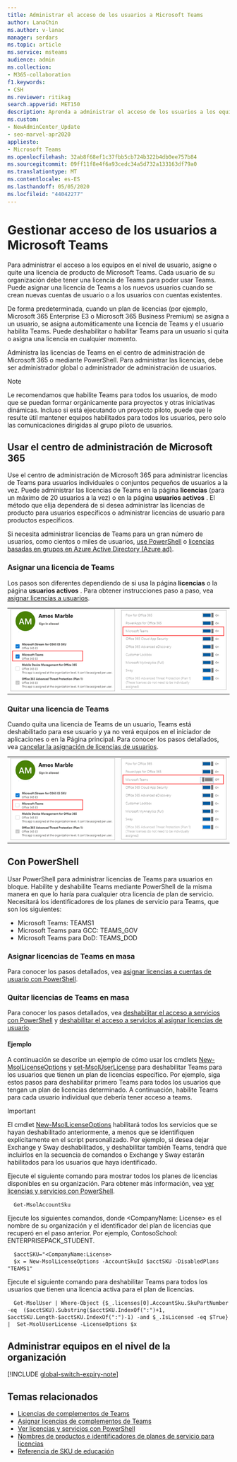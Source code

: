 ```yaml
---
title: Administrar el acceso de los usuarios a Microsoft Teams
author: LanaChin
ms.author: v-lanac
manager: serdars
ms.topic: article
ms.service: msteams
audience: admin
ms.collection:
- M365-collaboration
f1.keywords:
- CSH
ms.reviewer: ritikag
search.appverid: MET150
description: Aprenda a administrar el acceso de los usuarios a los equipos asignando o quitando una licencia de Teams a los usuarios de su organización.
ms.custom:
- NewAdminCenter_Update
- seo-marvel-apr2020
appliesto:
- Microsoft Teams
ms.openlocfilehash: 32ab8f68ef1c37fbb5cb724b322b4db0ee757b84
ms.sourcegitcommit: 09ff11f8e4f6a93cedc34a5d732a133163df79a0
ms.translationtype: MT
ms.contentlocale: es-ES
ms.lasthandoff: 05/05/2020
ms.locfileid: "44042277"
---
```

# <a name="manage-user-access-to-teams"></a>Gestionar acceso de los usuarios a Microsoft Teams

Para administrar el acceso a los equipos en el nivel de usuario, asigne o quite una licencia de producto de Microsoft Teams. Cada usuario de su organización debe tener una licencia de Teams para poder usar Teams. Puede asignar una licencia de Teams a los nuevos usuarios cuando se crean nuevas cuentas de usuario o a los usuarios con cuentas existentes.

De forma predeterminada, cuando un plan de licencias (por ejemplo, Microsoft 365 Enterprise E3 o Microsoft 365 Business Premium) se asigna a un usuario, se asigna automáticamente una licencia de Teams y el usuario habilita Teams. Puede deshabilitar o habilitar Teams para un usuario si quita o asigna una licencia en cualquier momento.

Administra las licencias de Teams en el centro de administración de Microsoft 365 o mediante PowerShell. Para administrar las licencias, debe ser administrador global o administrador de administración de usuarios.

> [!NOTE]
> Le recomendamos que habilite Teams para todos los usuarios, de modo que se puedan formar orgánicamente para proyectos y otras iniciativas dinámicas. Incluso si está ejecutando un proyecto piloto, puede que le resulte útil mantener equipos habilitados para todos los usuarios, pero solo las comunicaciones dirigidas al grupo piloto de usuarios.

## <a name="using-the-microsoft-365-admin-center"></a>Usar el centro de administración de Microsoft 365

Use el centro de administración de Microsoft 365 para administrar licencias de Teams para usuarios individuales o conjuntos pequeños de usuarios a la vez. Puede administrar las licencias de Teams en la página **licencias** (para un máximo de 20 usuarios a la vez) o en la página **usuarios activos** . El método que elija dependerá de si desea administrar las licencias de producto para usuarios específicos o administrar licencias de usuario para productos específicos.

Si necesita administrar licencias de Teams para un gran número de usuarios, como cientos o miles de usuarios, [use PowerShell](#using-powershell) o [licencias basadas en grupos en Azure Active Directory (Azure ad)](https://docs.microsoft.com/azure/active-directory/users-groups-roles/licensing-groups-assign). 

### <a name="assign-a-teams-license"></a>Asignar una licencia de Teams

Los pasos son diferentes dependiendo de si usa la página **licencias** o la página **usuarios activos** .  Para obtener instrucciones paso a paso, vea [asignar licencias a usuarios](https://docs.microsoft.com/microsoft-365/admin/manage/assign-licenses-to-users).

|||
|---------|---------|
|![Captura de pantalla de la licencia de Teams habilitada para un usuario](media/assign-teams-licenses-1.png)    | ![Captura de pantalla de la licencia de Teams habilitada para un usuario](media/assign-teams-licenses-2.png)        |

### <a name="remove-a-teams-license"></a>Quitar una licencia de Teams

Cuando quita una licencia de Teams de un usuario, Teams está deshabilitado para ese usuario y ya no verá equipos en el iniciador de aplicaciones o en la Página principal. Para conocer los pasos detallados, vea [cancelar la asignación de licencias de usuarios](https://docs.microsoft.com/microsoft-365/admin/manage/remove-licenses-from-users).

|||
|---------|---------|
|![Captura de pantalla de la licencia de Teams deshabilitada para un usuario](media/remove-teams-licenses-1.png)    | ![Captura de pantalla de la licencia de Teams deshabilitada para un usuario](media/remove-teams-licenses-2.png)        |

## <a name="using-powershell"></a>Con PowerShell

Usar PowerShell para administrar licencias de Teams para usuarios en bloque. Habilite y deshabilite Teams mediante PowerShell de la misma manera en que lo haría para cualquier otra licencia de plan de servicio. Necesitará los identificadores de los planes de servicio para Teams, que son los siguientes:

- Microsoft Teams: TEAMS1
- Microsoft Teams para GCC: TEAMS_GOV
- Microsoft Teams para DoD: TEAMS_DOD

### <a name="assign-teams-licenses-in-bulk"></a>Asignar licencias de Teams en masa

Para conocer los pasos detallados, vea [asignar licencias a cuentas de usuario con PowerShell](https://docs.microsoft.com/office365/enterprise/powershell/assign-licenses-to-user-accounts-with-office-365-powershell).

### <a name="remove-teams-licenses-in-bulk"></a>Quitar licencias de Teams en masa

Para conocer los pasos detallados, vea [deshabilitar el acceso a servicios con PowerShell](https://docs.microsoft.com/office365/enterprise/powershell/disable-access-to-services-with-office-365-powershell) y [deshabilitar el acceso a servicios al asignar licencias de usuario](https://docs.microsoft.com/office365/enterprise/powershell/disable-access-to-services-while-assigning-user-licenses).

#### <a name="example"></a>Ejemplo 

A continuación se describe un ejemplo de cómo usar los cmdlets [New-MsolLicenseOptions](https://docs.microsoft.com/powershell/module/msonline/new-msollicenseoptions) y [set-MsolUserLicense](https://docs.microsoft.com/powershell/module/msonline/set-msoluserlicense) para deshabilitar Teams para los usuarios que tienen un plan de licencias específico. Por ejemplo, siga estos pasos para deshabilitar primero Teams para todos los usuarios que tengan un plan de licencias determinado. A continuación, habilite Teams para cada usuario individual que debería tener acceso a teams.

> [!IMPORTANT]
> El cmdlet [New-MsolLicenseOptions](https://docs.microsoft.com/powershell/module/msonline/new-msollicenseoptions) habilitará todos los servicios que se hayan deshabilitado anteriormente, a menos que se identifiquen explícitamente en el script personalizado. Por ejemplo, si desea dejar Exchange y Sway deshabilitados, y deshabilitar también Teams, tendrá que incluirlos en la secuencia de comandos o Exchange y Sway estarán habilitados para los usuarios que haya identificado.

Ejecute el siguiente comando para mostrar todos los planes de licencias disponibles en su organización. Para obtener más información, vea [ver licencias y servicios con PowerShell](https://docs.microsoft.com/office365/enterprise/powershell/view-licenses-and-services-with-office-365-powershell).

      Get-MsolAccountSku

Ejecute los siguientes comandos, donde \<CompanyName: License> es el nombre de su organización y el identificador del plan de licencias que recuperó en el paso anterior. Por ejemplo, ContosoSchool: ENTERPRISEPACK_STUDENT.

      $acctSKU="<CompanyName:License>
      $x = New-MsolLicenseOptions -AccountSkuId $acctSKU -DisabledPlans "TEAMS1"

Ejecute el siguiente comando para deshabilitar Teams para todos los usuarios que tienen una licencia activa para el plan de licencias.

      Get-MsolUser | Where-Object {$_.licenses[0].AccountSku.SkuPartNumber -eq  ($acctSKU).Substring($acctSKU.IndexOf(":")+1,  $acctSKU.Length-$acctSKU.IndexOf(":")-1) -and $_.IsLicensed -eq $True} |  Set-MsolUserLicense -LicenseOptions $x

## <a name="manage-teams-at-the-organization-level"></a>Administrar equipos en el nivel de la organización

[!INCLUDE [global-switch-expiry-note](includes/global-switch-expiry-note.md)]

## <a name="related-topics"></a>Temas relacionados

- [Licencias de complementos de Teams](teams-add-on-licensing/microsoft-teams-add-on-licensing.md)
- [Asignar licencias de complementos de Teams](teams-add-on-licensing/assign-teams-add-on-licenses.md)
- [Ver licencias y servicios con PowerShell](https://docs.microsoft.com/office365/enterprise/powershell/view-licenses-and-services-with-office-365-powershell)
- [Nombres de productos e identificadores de planes de servicio para licencias](https://docs.microsoft.com/azure/active-directory/users-groups-roles/licensing-service-plan-reference)
- [Referencia de SKU de educación](sku-reference-edu.md)